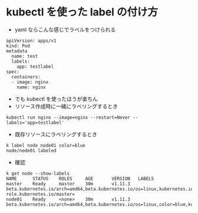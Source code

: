 # kubectl を使った label の付け方
- yaml ならこんな感じでラベルをつけられる
```
apiVersion: apps/v1
kind: Pod
metadata
  name: test
  labels:
    app: testlabel
spec:
  containers:
  - image: nginx
    name: nginx
```

- でも kubectl を使ったほうが楽ちん
- リソース作成時に一緒にラベリングするとき
```
kubectl run nginx --image=nginx --restart=Never --labels='app=testlabel'
```

- 既存リソースにラベリングするとき
```
k label node node01 color=blue
node/node01 labeled
```

- 確認
```
k get node --show-labels
NAME      STATUS    ROLES     AGE       VERSION   LABELS
master    Ready     master    30m       v1.11.3   beta.kubernetes.io/arch=amd64,beta.kubernetes.io/os=linux,kubernetes.io/hostname=master,node-role.kubernetes.io/master=
node01    Ready     <none>    30m       v1.11.3   beta.kubernetes.io/arch=amd64,beta.kubernetes.io/os=linux,color=blue,kubernetes.io/hostname=node01
```
